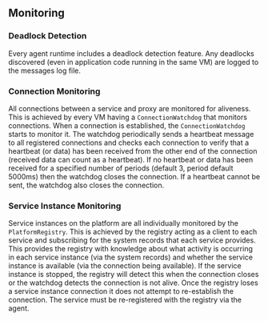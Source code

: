 ## Monitoring 

### Deadlock Detection 

Every agent runtime includes a deadlock detection feature. Any deadlocks discovered (even in application code running in the same VM) are logged to the messages log file.

### Connection Monitoring 

All connections between a service and proxy are monitored for aliveness. This is achieved by every VM having a `ConnectionWatchdog` that monitors connections. When a connection is established, the `ConnectionWatchdog` starts to monitor it. The watchdog periodically sends a heartbeat message to all registered connections and checks each connection to verify that a heartbeat (or data) has been received from the other end of the connection (received data can count as a heartbeat). If no heartbeat or data has been received for a specified number of periods (default 3, period default 5000ms) then the watchdog closes the connection. If a heartbeat cannot be sent, the watchdog also closes the connection.

### Service Instance Monitoring 

Service instances on the platform are all individually monitored by the `PlatformRegistry`. This is achieved by the registry acting as a client to each service and subscribing for the system records that each service provides. This provides the registry with knowledge about what activity is occurring in each service instance (via the system records) and whether the service instance is available (via the connection being available). If the service instance is stopped, the registry will detect this when the connection closes or the watchdog detects the connection is not alive. Once the registry loses a service instance connection it does not attempt to re-establish the connection. The service must be re-registered with the registry via the agent.
